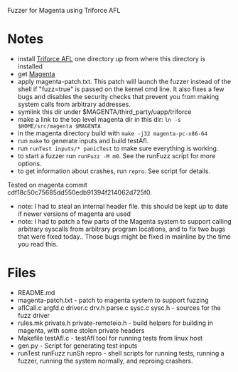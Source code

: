Fuzzer for Magenta using Triforce AFL

# Notes

- install [Triforce AFL](https://github.com/nccgroup/TriforceAFL) one
  directory up from where this directory is installed
- get [Magenta](https://github.com/fuchsia-mirror/magenta)
- apply magenta-patch.txt.  This patch will launch the fuzzer instead
  of the shell if "fuzz=true" is passed on the kernel cmd line.
  It also fixes a few bugs and disables the security checks
  that prevent you from making system calls from arbitrary addresses.
- symlink this dir under $MAGENTA/third_party/uapp/triforce
- make a link to the top level magenta dir in this dir: `ln -s $HOME/src/magenta $MAGENTA`
- in the magenta directory build with `make -j32 magenta-pc-x86-64`
- run `make` to generate inputs and build testAfl.
- run `runTest inputs/* panicTest` to make sure everything is working.
- to start a fuzzer run `runFuzz -M m0`.  See the runFuzz script for
  more options.
- to get information about crashes, run `repro`.  See script for details.

Tested on magenta commit cdf18c50c75685dd550edb91394f214062d725f0.
- note: I had to steal an internal header file.  this should be
  kept up to date if newer versions of magenta are used
- note: I had to patch a few parts of the Magenta system to support
  calling arbitrary syscalls from arbitrary program locations, and to
  fix two bugs that were fixed today..  Those bugs might be fixed
  in mainline by the time you read this.

# Files
- README.md
- magenta-patch.txt - patch to magenta system to support fuzzing
- aflCall.c argfd.c driver.c drv.h parse.c sysc.c sysc.h - sources for the fuzz driver
- rules.mk private.h private-remoteio.h - build helpers for building in magenta, with some stolen private headers
- Makefile testAfl.c - testAfl tool for running tests from linux host
- gen.py - Script for generating test inputs
- runTest runFuzz runSh repro - shell scripts for running tests, running a fuzzer, running the system normally, and reproing crashers.
